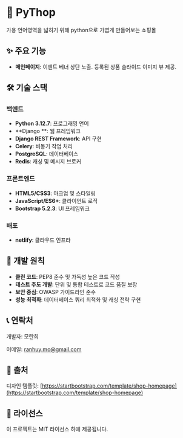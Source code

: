 # 🐍 PyThop
가용 언어영역을 넓히기 위해 python으로 가볍게 만들어보는 쇼핑몰



## ✨ 주요 기능
- **메인페이지**: 이벤트 베너 상단 노출. 등록된 상품 슬라이드 이미지 뷰 제공.



## 🛠️ 기술 스택

### 백엔드
- **Python 3.12.7**: 프로그래밍 언어
- **Django **: 웹 프레임워크
- **Django REST Framework**: API 구현
- **Celery**: 비동기 작업 처리
- **PostgreSQL**: 데이터베이스
- **Redis**: 캐싱 및 메시지 브로커

### 프론트엔드
- **HTML5/CSS3**: 마크업 및 스타일링
- **JavaScript/ES6+**: 클라이언트 로직
- **Bootstrap 5.2.3**: UI 프레임워크

### 배포
- **netlify**: 클라우드 인프라



## 📝 개발 원칙

- **클린 코드**: PEP8 준수 및 가독성 높은 코드 작성
- **테스트 주도 개발**: 단위 및 통합 테스트로 코드 품질 보장
- **보안 중심**: OWASP 가이드라인 준수
- **성능 최적화**: 데이터베이스 쿼리 최적화 및 캐싱 전략 구현



## 📞 연락처

개발자: 모란희

이메일: ranhuy.mo@gmail.com



## 🔗 출처

디자인 탬플릿: [https://startbootstrap.com/template/shop-homepage](https://startbootstrap.com/template/shop-homepage)



## 📜 라이선스

이 프로젝트는 MIT 라이선스 하에 제공됩니다.

